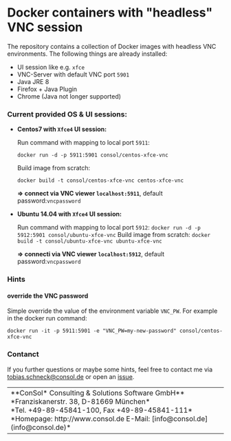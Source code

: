 # Docker containers with "headless" VNC session
The repository contains a collection of Docker images with headless VNC environments. The following things are already installed:

* UI session like e.g. `xfce`
* VNC-Server with default VNC port `5901`
* Java JRE 8
* Firefox + Java Plugin
* Chrome (Java not longer supported)

### Current provided OS & UI sessions:
* __Centos7 with `Xfce4` UI session:__

  Run command with mapping to local port `5911`:

      docker run -d -p 5911:5901 consol/centos-xfce-vnc

  Build image from scratch:

      docker build -t consol/centos-xfce-vnc centos-xfce-vnc

  __=> connect via VNC viewer `localhost:5911`__, default password:`vncpassword`

* __Ubuntu 14.04 with `Xfce4` UI session:__

  Run command with mapping to local port `5912`: `docker run -d -p 5912:5901 consol/ubuntu-xfce-vnc`
  Build image from scratch: `docker build -t consol/ubuntu-xfce-vnc ubuntu-xfce-vnc`

  __=> connecti via VNC viewer `localhost:5912`__, default password:`vncpassword`

### Hints
#### override the VNC password
Simple override the value of the environment variable `VNC_PW`. For example in
the docker run command:

    docker run -it -p 5911:5901 -e "VNC_PW=my-new-password" consol/centos-xfce-vnc

### Contanct
If you further questions or maybe some hints, feel free to contact me via [tobias.schneck@consol.de]() or open an [issue](https://github.com/ConSol/docker-headless-vnc-container/issues/new).

<table>
<tr>
<td>
**ConSol* Consulting & Solutions Software GmbH** <br/>
*Franziskanerstr. 38, D-81669 München* <br/>
*Tel. +49-89-45841-100, Fax +49-89-45841-111*<br/>
*Homepage: http://www.consol.de E-Mail: [info@consol.de](info@consol.de)*
</td>
</tr>
<table>
